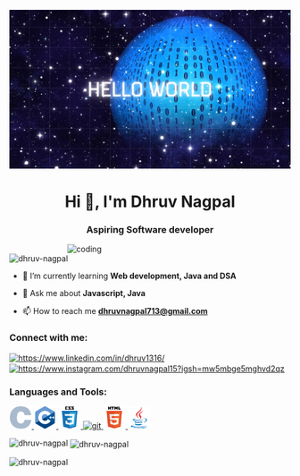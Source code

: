 ![logo](https://github.com/Dhruv-Nagpal/Dhruv-Nagpal/blob/main/github%20banner.png)
<h1 align="center">Hi 👋, I'm Dhruv Nagpal</h1>
<h3 align="center">Aspiring Software developer</h3>
<img align="right" alt="coding" width="400" src="https://user-images.githubusercontent.com/55389276/140866485-8fb1c876-9a8f-4d6a-98dc-08c4981eaf70.gif">

<p align="left"> <img src="https://komarev.com/ghpvc/?username=dhruv-nagpal&label=Profile%20views&color=0e75b6&style=flat" alt="dhruv-nagpal" /> </p>

- 🌱 I’m currently learning **Web development, Java and DSA**

- 💬 Ask me about **Javascript, Java**

- 📫 How to reach me **dhruvnagpal713@gmail.com**

<h3 align="left">Connect with me:</h3>
<p align="left">
<a href="https://linkedin.com/in/https://www.linkedin.com/in/dhruv1316/" target="blank"><img align="center" src="https://raw.githubusercontent.com/rahuldkjain/github-profile-readme-generator/master/src/images/icons/Social/linked-in-alt.svg" alt="https://www.linkedin.com/in/dhruv1316/" height="30" width="40" /></a>
<a href="https://instagram.com/https://www.instagram.com/dhruvnagpal15?igsh=mw5mbge5mghvd2qz" target="blank"><img align="center" src="https://raw.githubusercontent.com/rahuldkjain/github-profile-readme-generator/master/src/images/icons/Social/instagram.svg" alt="https://www.instagram.com/dhruvnagpal15?igsh=mw5mbge5mghvd2qz" height="30" width="40" /></a>
</p>

<h3 align="left">Languages and Tools:</h3>
<p align="left"> <a href="https://www.cprogramming.com/" target="_blank" rel="noreferrer"> <img src="https://raw.githubusercontent.com/devicons/devicon/master/icons/c/c-original.svg" alt="c" width="40" height="40"/> </a> <a href="https://www.w3schools.com/cpp/" target="_blank" rel="noreferrer"> <img src="https://raw.githubusercontent.com/devicons/devicon/master/icons/cplusplus/cplusplus-original.svg" alt="cplusplus" width="40" height="40"/> </a> <a href="https://www.w3schools.com/css/" target="_blank" rel="noreferrer"> <img src="https://raw.githubusercontent.com/devicons/devicon/master/icons/css3/css3-original-wordmark.svg" alt="css3" width="40" height="40"/> </a> <a href="https://git-scm.com/" target="_blank" rel="noreferrer"> <img src="https://www.vectorlogo.zone/logos/git-scm/git-scm-icon.svg" alt="git" width="40" height="40"/> </a> <a href="https://www.w3.org/html/" target="_blank" rel="noreferrer"> <img src="https://raw.githubusercontent.com/devicons/devicon/master/icons/html5/html5-original-wordmark.svg" alt="html5" width="40" height="40"/> </a> <a href="https://www.java.com" target="_blank" rel="noreferrer"> <img src="https://raw.githubusercontent.com/devicons/devicon/master/icons/java/java-original.svg" alt="java" width="40" height="40"/> </a> </p>

<p><img align="left" src="https://github-readme-stats.vercel.app/api/top-langs?username=dhruv-nagpal&show_icons=true&locale=en&layout=compact" alt="dhruv-nagpal" /></p>

<p>&nbsp;<img align="center" src="https://github-readme-stats.vercel.app/api?username=dhruv-nagpal&show_icons=true&locale=en" alt="dhruv-nagpal" /></p>

<p><img align="center" src="https://github-readme-streak-stats.herokuapp.com/?user=dhruv-nagpal&" alt="dhruv-nagpal" /></p>

